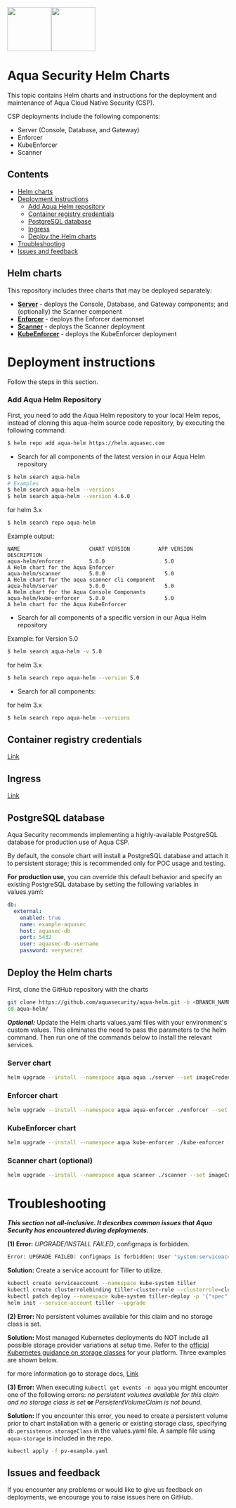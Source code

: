 <img src="https://avatars3.githubusercontent.com/u/12783832?s=200&v=4" height="100" width="100" /><img src="https://avatars3.githubusercontent.com/u/15859888?s=200&v=4" width="100" height="100"/>

# Aqua Security Helm Charts

This topic contains Helm charts and instructions for the deployment and maintenance of Aqua Cloud Native Security (CSP).

CSP deployments include the following components:
- Server (Console, Database, and Gateway)
- Enforcer
- KubeEnforcer
- Scanner

## Contents

- [Helm charts](#helm-charts)
- [Deployment instructions](#deployment-instructions)
  - [Add Aqua Helm repository](#add-aqua-helm-repository)
  - [Container registry credentials](#container-registry-credentials)
  - [PostgreSQL database](#postgresql-database)
  - [Ingress](#ingress)
  - [Deploy the Helm charts](#deploy-the-helm-charts)
- [Troubleshooting](#troubleshooting)
- [Issues and feedback](#issues-and-feedback)

## Helm charts

This repository includes three charts that may be deployed separately:

* [**Server**](server/) - deploys the Console, Database, and Gateway components; and (optionally) the Scanner component
* [**Enforcer**](enforcer/) - deploys the Enforcer daemonset
* [**Scanner**](scanner/) - deploys the Scanner deployment
* [**KubeEnforcer**](kube-enforcer/) - deploys the KubeEnforcer deployment

# Deployment instructions

Follow the steps in this section.

### Add Aqua Helm Repository

First, you need to add the Aqua Helm repository to your local Helm repos, instead of cloning this aqua-helm source code repository, by executing the following command:

```bash
$ helm repo add aqua-helm https://helm.aquasec.com
```

* Search for all components of the latest version in our Aqua Helm repository

```bash
$ helm search aqua-helm
# Examples
$ helm search aqua-helm --versions
$ helm search aqua-helm --version 4.6.0
```

for helm 3.x
```bash
$ helm search repo aqua-helm
```

Example output:

```csv
NAME                      CHART VERSION		    APP VERSION		      DESCRIPTION
aqua-helm/enforcer        5.0.0        			  5.0        				  A Helm chart for the Aqua Enforcer
aqua-helm/scanner 	      5.0.0        			  5.0        				  A Helm chart for the aqua scanner cli component
aqua-helm/server  	      5.0.0        			  5.0        				  A Helm chart for the Aqua Console Componants
aqua-helm/kube-enforcer   5.0.0                   5.0                         A helm chart for the Aqua KubeEnforcer
```

* Search for all components of a specific version in our Aqua Helm repository

Example: for Version 5.0

```bash
$ helm search aqua-helm -v 5.0
```

for helm 3.x
```bash
$ helm search repo aqua-helm --version 5.0
```

* Search for all components:

for helm 3.x
```bash
$ helm search repo aqua-helm --versions
```

## Container registry credentials

[Link](docs/imagepullsecret.md)

## Ingress

[Link](docs/ingress.md)

## PostgreSQL database

Aqua Security recommends implementing a highly-available PostgreSQL database for production use of Aqua CSP.

By default, the console chart will install a PostgreSQL database and attach it to persistent storage; this is recommended only for POC usage and testing.

**For production use,** you can override this default behavior and specify an existing PostgreSQL database by setting the following variables in values.yaml:

```yaml
db:
  external:
    enabled: true
    name: example-aquasec
    host: aquasec-db
    port: 5432
    user: aquasec-db-username
    password: verysecret
```

## Deploy the Helm charts

First, clone the GitHub repository with the charts

```bash
git clone https://github.com/aquasecurity/aqua-helm.git -b <BRANCH_NAME>
cd aqua-helm/
```

***Optional:*** Update the Helm charts values.yaml files with your environment's custom values. This eliminates the need to pass the parameters to the helm command. Then run one of the commands below to install the relevant services.

### Server chart

```bash
helm upgrade --install --namespace aqua aqua ./server --set imageCredentials.username=<>,imageCredentials.password=<>,imageCredentials.email=<>
```

### Enforcer chart

```bash
helm upgrade --install --namespace aqua aqua-enforcer ./enforcer --set imageCredentials.username=<>,imageCredentials.password=<>,imageCredentials.email=<>,enforcerToken=<aquasec-token>
```

### KubeEnforcer chart

```bash
helm upgrade --install --namespace aqua kube-enforcer ./kube-enforcer --set imageCredentials.username=<registry-username>,imageCredentials.password=<registry-password>,certsSecret.serverCertificate="$(cat server.crt)",certsSecret.serverKey="$(cat server.key)",validatingWebhook.caBundle="$(cat ca.crt)"
```

### Scanner chart (optional)

```bash
helm upgrade --install --namespace aqua scanner ./scanner --set imageCredentials.username=<>,imageCredentials.password=<>,imageCredentials.email=<>
```

# Troubleshooting

***This section not all-inclusive. It describes common issues that Aqua Security has encountered during deployments.***

**(1) Error:** *UPGRADE/INSTALL FAILED*, configmaps is forbidden.

  ```sh
  Error: UPGRADE FAILED: configmaps is forbidden: User "system:serviceaccount:kube-system:default" cannot list configmaps in the namespace "kube-system"
  ```

**Solution:** Create a service account for Tiller to utilize.
  ```sh
  kubectl create serviceaccount --namespace kube-system tiller
  kubectl create clusterrolebinding tiller-cluster-rule --clusterrole=cluster-admin --serviceaccount=kube-system:tiller
  kubectl patch deploy --namespace kube-system tiller-deploy -p '{"spec":{"template":{"spec":{"serviceAccount":"tiller"}}}}'
  helm init --service-account tiller --upgrade
  ```

**(2) Error:** No persistent volumes available for this claim and no storage class is set.

**Solution:** Most managed Kubernetes deployments do NOT include all possible storage provider variations at setup time. Refer to the [official Kubernetes guidance on storage classes](https://kubernetes.io/docs/concepts/storage/storage-classes/) for your platform. Three examples are shown below.

for more information go to storage docs, [Link](docs/storage.md)

**(3) Error:** When executing `kubectl get events -n aqua` you might encounter one of the following errors:
  *no persistent volumes available for this claim and no storage class is set* **or** *PersistentVolumeClaim is not bound*.

**Solution:** If you encounter this error, you need to create a persistent volume prior to chart installation with a generic or existing storage class, specifying `db.persistence.storageClass` in the values.yaml file. A sample file using `aqua-storage` is included in the repo.

  ```sh
  kubectl apply -f pv-example.yaml
  ```

## Issues and feedback

If you encounter any problems or would like to give us feedback on deployments, we encourage you to raise issues here on GitHub.
